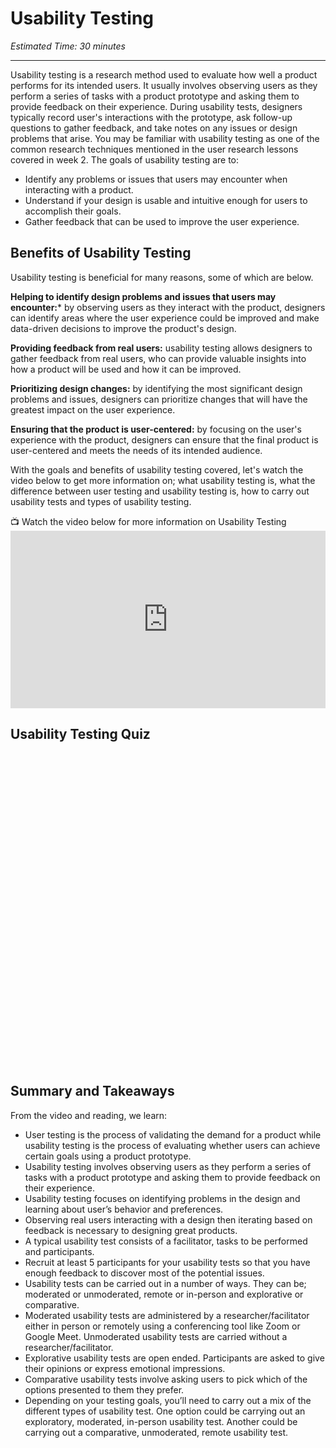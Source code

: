 # Usability Testing
*Estimated Time: 30 minutes*

---

Usability testing is a research method used to evaluate how well a product performs for its intended users. It usually involves observing users as they perform a series of tasks with a product prototype and asking them to provide feedback on their experience. During usability tests, designers typically record user's interactions with the prototype, ask follow-up questions to gather feedback, and take notes on any issues or design problems that arise. You may be familiar with usability testing as one of the common research techniques mentioned in the user research lessons covered in week 2. The goals of usability testing are to:

- Identify any problems or issues that users may encounter when interacting with a product.
- Understand if your design is usable and intuitive enough for users to accomplish their goals. 
- Gather feedback that can be used to improve the user experience.


## Benefits of Usability Testing 

Usability testing is beneficial for many reasons, some of which are below.

**Helping to identify design problems and issues that users may encounter:*** by observing users as they interact with the product, designers can identify areas where the user experience could be improved and make data-driven decisions to improve the product's design.

**Providing feedback from real users:** usability testing allows designers to gather feedback from real users, who can provide valuable insights into how a product will be used and how it can be improved.

**Prioritizing design changes:** by identifying the most significant design problems and issues, designers can prioritize changes that will have the greatest impact on the user experience.

**Ensuring that the product is user-centered:** by focusing on the user's experience with the product, designers can ensure that the final product is user-centered and meets the needs of its intended audience.

With the goals and benefits of usability testing covered, let's watch the video below to get more information on; what usability testing is, what the difference between user testing and usability testing is, how to carry out usability tests and types of usability testing.


<aside>
📺 Watch the video below for more information on Usability Testing
</aside>

<div style="position: relative; padding-bottom: 56.25%; height: 0;"> <iframe width="560" height="315" src="https://www.youtube.com/embed/r3j_dwMbLo0" title="YouTube video player" frameborder="0" allow="accelerometer; autoplay; clipboard-write; encrypted-media; gyroscope; picture-in-picture; web-share" allowfullscreen style="position: absolute; top: 0; left: 0; width: 100%; height: 100%;"></iframe>
</div>


## Usability Testing Quiz

<div data-tf-widget="tim0eUqh" data-tf-opacity="100" data-tf-iframe-props="title=Usability Testing" data-tf-transitive-search-params data-tf-medium="snippet" style="width:100%;height:500px;"></div><script src="//embed.typeform.com/next/embed.js"></script>


## Summary and Takeaways

From the video and reading, we learn:

  - User testing is the process of validating the demand for a product while usability testing is the process of evaluating whether users can achieve certain goals using a product prototype. 
  - Usability testing involves observing users as they perform a series of tasks with a product prototype and asking them to provide feedback on their experience.
  - Usability testing focuses on identifying problems in the design and learning about user’s behavior and preferences.   
  - Observing real users interacting with a design then iterating based on feedback is necessary to designing great products. 
  - A typical usability test consists of a facilitator, tasks to be performed and participants.
  - Recruit at least 5 participants for your usability tests so that you have enough feedback to discover most of the potential issues.
  - Usability tests can be carried out in a number of ways. They can be; moderated or unmoderated, remote or in-person and explorative or comparative. 
  - Moderated usability tests are administered by a researcher/facilitator either in person or remotely using a conferencing tool like Zoom or Google Meet. Unmoderated usability tests are carried without a researcher/facilitator.
  - Explorative usability tests are open ended. Participants are asked to give their opinions or express emotional impressions. 
  - Comparative usability tests involve asking users to pick which of the options presented to them they prefer. 
  - Depending on your testing goals, you’ll need to carry out a mix of the different types of usability test. One option could be carrying out an exploratory, moderated, in-person usability test. Another could be carrying out a comparative, unmoderated, remote usability test.


